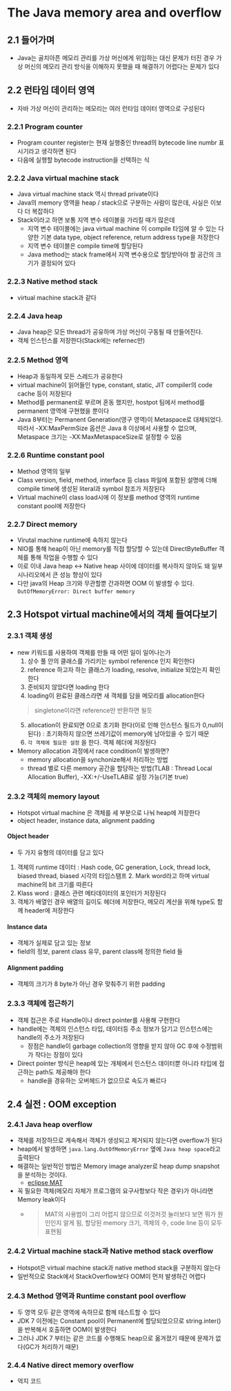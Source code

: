 # The Java memory area and overflow
## 2.1 들어가며
* Java는 골치아픈 메모리 관리를 가상 머신에게 위임하는 대신 문제가 터진 경우 가상 머신의 메모리 관리 방식을 이해하지 못했을 때 
해결하기 어렵다는 문제가 있다

## 2.2 런타임 데이터 영역
* 자바 가상 머신이 관리하는 메모리는 여러 런타임 데이터 영역으로 구성된다

### 2.2.1 Program counter
* Program counter register는 현재 실행중인 thread의 bytecode line numbr 표시기라고 생각하면 된다
* 다음에 실행할 bytecode instruction을 선택하는 식

### 2.2.2 Java virtual machine stack
* Java virtual machine stack 역시 thread private이다
* Java의 memory 영역을 heap / stack으로 구분하는 사람이 많은데, 사실은 이보다 더 복잡하다
* Stack이라고 하면 보통 지역 변수 테이블을 가리킬 때가 많은데
  * 지역 변수 테이블에는 java virtual machine 이 compile 타임에 알 수 있는 다양한 기본 data type, object reference, return address type을 저장한다
  * 지역 변수 테이블은 compile time에 할당된다
  * Java method는 stack frame에서 지역 변수용으로 할당받아야 할 공간의 크기가 결정되어 있다

### 2.2.3 Native method stack
* virtual machine stack과 같다

### 2.2.4 Java heap
* Java heap은 모든 thread가 공유하며 가상 머신이 구동될 때 만들어진다.
* 객체 인스턴스를 저장한다(Stack에는 refernec만)

### 2.2.5 Method 영역
* Heap과 동일하게 모든 스레드가 공유한다
* virtual machine이 읽어들인 type, constant, static, JIT compiler의 code cache 등이 저장된다
* Method를 permanent로 부르며 혼동 했지만, hostpot 팀에서 method를 permanent 영역에 구현했을 뿐이다
* Java 8부터는 Permanent Generation(영구 영역)이 Metaspace로 대체되었다. 따라서 -XX:MaxPermSize 옵션은 Java 8 이상에서 사용할 수 없으며, Metaspace 크기는 -XX:MaxMetaspaceSize로 설정할 수 있음

### 2.2.6 Runtime constant pool
* Method 영역의 일부
* Class version, field, method, interface 등 class 파일에 포함된 설명에 더해 compile time에 생성된 literal과 symbol 참조가 저장된다
* Virtual machine이 class load시에 이 정보를 method 영역의 runtime constant pool에 저장한다

### 2.2.7 Direct memory
* Virutal machine runtime에 속하지 않는다
* NIO를 통해 heap이 아닌 memory를 직접 할당할 수 있는데 DirectByteBuffer 객체를 통해 작업을 수행할 수 있다
* 이로 이내 Java heap <-> Native heap 사이에 데이터를 복사하지 않아도 돼 일부 시나리오에서 큰 성능 향상이 있다
* 다만 java의 Heap 크기와 무관할뿐 간과하면 OOM 이 발생할 수 있다. `OutOfMemoryError: Direct buffer memory`

## 2.3 Hotspot virtual machine에서의 객체 들여다보기
### 2.3.1 객체 생성
* new 키워드를 사용하여 객체를 만들 때 어떤 일이 일어나는가
  1. 상수 풀 안의 클래스를 가리키는 symbol reference 인지 확인한다
  2. reference 하고자 하는 클래스가 loading, resolve, initialize 되었는지 확인한다
  3. 준비되지 않았다면 loading 한다
  4. loading이 완료된 클래스라면 새 객체를 담을 메모리를 allocation한다
  > singletone이라면 reference만 반환하면 될듯
  5. allocation이 완료되면 0으로 초기화 한다(이로 인해 인스턴스 필드가 0,null이 된다) : 초기화하지 않으면 쓰레기값이 memory에 남아있을 수 있기 때문
  6. `각 객체에 필요한 설정` 을 한다. 객체 헤더에 저장된다
* Memory allocation 과정에서 race condition이 발생하면?
  * memory allocation을 synchonize해서 처리하는 방법
  * thread 별로 다른 memory 공간을 할당하는 방법(TLAB : Thread Local Allocation Buffer), -XX:+/-UseTLAB로 설정 가능(기본 true)

### 2.3.2 객체의 memory layout
* Hotspot virtual machine 은 객체를 세 부분으로 나눠 heap에 저장한다
* object header, instance data, alignment padding

#### Object header
* 두 가지 유형의 데이터를 담고 있다
1. 객체의 runtime 데이터 : Hash code, GC generation, Lock, thread lock, biased thread, biased 시각의 타임스탬프
   2. Mark word라고 하며 virtual machine의 bit 크기를 따른다
3. Klass word : 클래스 관련 메타데이터의 포인터가 저장된다
4. 객체가 배열인 경우 배열의 길이도 헤더에 저장한다, 메모리 계산을 위해 type도 함께 header에 저장한다

#### Instance data
* 객체가 실제로 담고 있는 정보
* field의 정보, parent class 유무, parent class에 정의한 field 들
#### Alignment padding
* 객체의 크기가 8 byte가 아닌 경우 맞춰주기 위한 padding

### 2.3.3 객체에 접근하기
* 객체 접근은 주로 Handle이나 direct pointer를 사용해 구현한다
* handle에는 객체의 인스턴스 타입, 데이터등 주소 정보가 담기고 인스턴스에는 handle의 주소가 저장된다
  * 장점은 handle이 garbage collection의 영향을 받지 않아 GC 후에 수정범위가 작다는 장점이 있다
* Direct pointer 방식은 heap에 있는 개체에서 인스턴스 데이터뿐 아니라 타입에 접근하는 path도 제공해야 한다
  * handle을 경유하는 오버헤드가 없으므로 속도가 빠르다

## 2.4 실전 : OOM exception
### 2.4.1 Java heap overflow
* 객체를 저장하므로 계속해서 객체가 생성되고 제거되지 않는다면 overflow가 된다
* heap에서 발생하면 `java.lang.OutOfMemoryError` 옆에 `Java heap space`라고 출력된다
* 해결하는 일반적인 방법은 Memory image analyzer로 heap dump snapshot을 분석하는 것이다. 
  * [eclipse MAT](https://eclipse.dev/mat/)
* 꼭 필요한 객체(메모리 자체가 프로그램의 요구사항보다 작은 경우)가 아니라면 Memory leak이다
  * > MAT의 사용법이 그리 어렵지 않으므로 이것저것 눌러보다 보면 뭐가 원인인지 알게 됨, 할당된 memory 크기, 객체의 수, code line 등이 모두 표현됨

### 2.4.2 Virtual machine stack과 Native method stack overflow
* Hotspot은 virtual machine stack과 native method stack을 구분하지 않는다
* 일반적으로 Stack에서 StackOverflow보다 OOM이 먼저 발생하긴 어렵다

### 2.4.3 Method 영역과 Runtime constant pool overflow
* 두 영역 모두 같은 영역에 속하므로 함께 테스트할 수 있다
* JDK 7 이전에는 Constant pool이 Permanent에 할당되었으므로 string.inter()을 반복해서 호출하면 OOM이 발생한다
* 그러나 JDK 7 부터는 같은 코드를 수행해도 heap으로 옮겨졌기 때문에 문제가 없다(GC가 처리하기 때문)

### 2.4.4 Native direct memory overflow
* 억지 코드